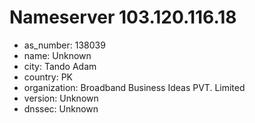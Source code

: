 # Nameserver 103.120.116.18

* as_number: 138039
* name: Unknown
* city: Tando Adam
* country: PK
* organization: Broadband Business Ideas PVT. Limited
* version: Unknown
* dnssec: Unknown
